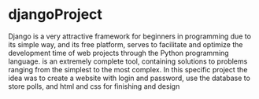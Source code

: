 # djangoProject


Django is a very attractive framework for beginners in programming due to its simple way, and its free platform, serves to facilitate and optimize the development time of web projects through the Python programming language. is an extremely complete tool, containing solutions to problems ranging from the simplest to the most complex.
In this specific project the idea was to create a website with login and password, use the database to store polls, and html and css for finishing and design
